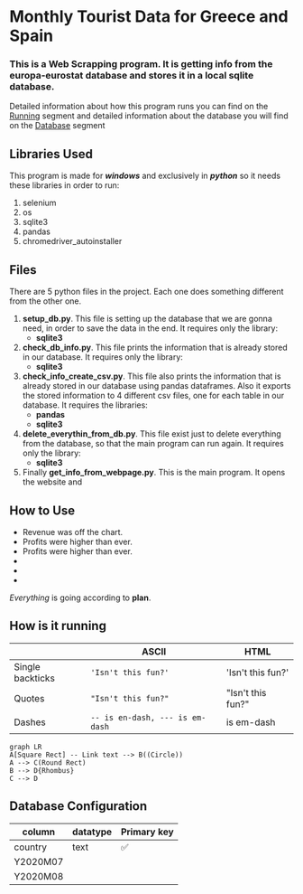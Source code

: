 # Monthly Tourist Data for Greece and Spain

### This is a **Web Scrapping** program. It is getting info from the **europa-eurostat** database and stores it in a local sqlite database.

Detailed information about how this program runs you can find on the [Running](#How-is-it-running) segment and detailed information about the database you will find on the [Database](#Database-Configuration) segment

## Libraries Used

This program is made for **_windows_** and exclusively in **_python_** so it needs these libraries in order to run:

1. selenium
2. os
3. sqlite3
4. pandas
5. chromedriver_autoinstaller

## Files

There are 5 python files in the project. Each one does something different from the other one.

1. **setup_db.py**. This file is setting up the database that we are gonna need, in order to save the data in the end. It requires only the library:
   - **sqlite3**
2. **check_db_info.py**. This file prints the information that is already stored in our database. It requires only the library:
   - **sqlite3**
3. **check_info_create_csv.py**. This file also prints the information that is already stored in our database using pandas dataframes. Also it exports the stored information to 4 different csv files, one for each table in our database. It requires the libraries:
   - **pandas**
   - **sqlite3**
4. **delete_everythin_from_db.py**. This file exist just to delete everything from the database, so that the main program can run again. It requires only the library:
   - **sqlite3**
5. Finally **get_info_from_webpage.py**. This is the main program. It opens the website and

## How to Use

- Revenue was off the chart.
- Profits were higher than ever.
- Profits were higher than ever.
-
-
-

_Everything_ is going according to **plan**.

## How is it running

|                  | ASCII                           | HTML              |
| ---------------- | ------------------------------- | ----------------- |
| Single backticks | `'Isn't this fun?'`             | 'Isn't this fun?' |
| Quotes           | `"Isn't this fun?"`             | "Isn't this fun?" |
| Dashes           | `-- is en-dash, --- is em-dash` | is em-dash        |

```mermaid
graph LR
A[Square Rect] -- Link text --> B((Circle))
A --> C(Round Rect)
B --> D{Rhombus}
C --> D
```

## Database Configuration

| column   | datatype | Primary key        |
| -------- | -------- | ------------------ |
| country  | text     | :white_check_mark: |
| Y2020M07 |          |                    |
| Y2020M08 |          |                    |
